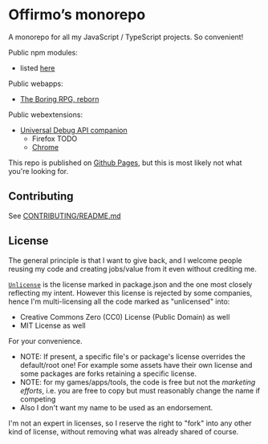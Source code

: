 # Offirmo’s monorepo

A monorepo for all my JavaScript / TypeScript projects. So convenient!

Public npm modules:
* listed [here](https://offirmo-monorepo.netlify.app/public/modules-directory/index.html)

Public webapps:
* [The Boring RPG, reborn](https://www.online-adventur.es/apps/the-boring-rpg/)

Public webextensions:
* [Universal Debug API companion](4-tools/universal-debug-api-companion-webextension/README.md)
  * Firefox TODO
  * [Chrome](https://chrome.google.com/webstore/detail/offirmo%E2%80%99s-universal-web-d/cnbgbjmliafldggmfijmnbpdiikcalnl)


This repo is published on [Github Pages](https://www.offirmo.net/offirmo-monorepo/), but this is most likely not what you're looking for.


## Contributing
See [CONTRIBUTING/README.md](./stack--current/0-CONTRIBUTING/01-intro.md)


## License

The general principle is that I want to give back,
and I welcome people reusing my code and creating jobs/value from it even without crediting me.

[`Unlicense`](https://unlicense.org/) is the license marked in package.json and the one most closely reflecting my intent. However this license is rejected by some companies, hence I'm multi-licensing all the code marked as "unlicensed" into:
* Creative Commons Zero (CC0) License (Public Domain) as well
* MIT License as well

For your convenience.

* NOTE: If present, a specific file's or package's license overrides the default/root one! For example some assets have their own license and some packages are forks retaining a specific license.
* NOTE: for my games/apps/tools, the code is free but not the *marketing efforts*, i.e. you are free to copy but must reasonably change the name if competing
* Also I don't want my name to be used as an endorsement.

I'm not an expert in licenses, so I reserve the right to "fork" into any other kind of license, without removing what was already shared of course.
